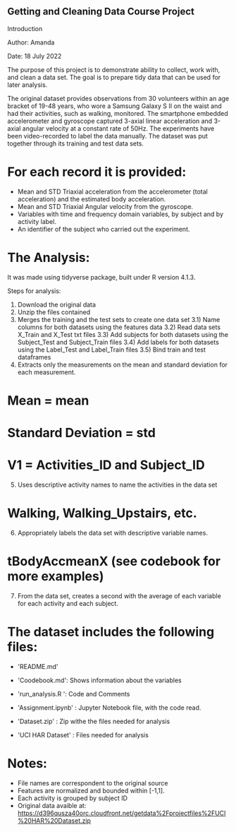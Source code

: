 ## Getting and Cleaning Data Course Project
Introduction

Author: Amanda

Date: 18 July 2022

The purpose of this project is to demonstrate ability to collect, work with, and clean a data set. The goal is to prepare tidy data that can be used for later analysis. 

The original dataset provides observations from 30 volunteers within an age bracket of 19-48 years, who wore a Samsung Galaxy S II on the waist and had their activities, such as walking, monitored. The smartphone embedded accelerometer and gyroscope captured 3-axial linear acceleration and 3-axial angular velocity at a constant rate of 50Hz. The experiments have been video-recorded to label the data manually. The dataset was put together through its training and test data sets. 

For each record it is provided:
======================================

- Mean and STD Triaxial acceleration from the accelerometer (total acceleration) and the estimated body acceleration.
- Mean and STD Triaxial Angular velocity from the gyroscope. 
- Variables with time and frequency domain variables, by subject and by activity label.
- An identifier of the subject who carried out the experiment.

The Analysis:
=========================================

It was made using tidyverse package,  built under R version 4.1.3.

Steps for analysis:
1) Download the original data
2) Unzip the files contained
3) Merges the training and the test sets to create one data set
3.1) Name columns for both datasets using the features data
3.2) Read data sets X_Train and X_Test txt files
3.3) Add subjects for both datasets using the Subject_Test and Subject_Train files
3.4) Add labels for both datasets using the Label_Test and Label_Train files
3.5) Bind train and test dataframes
4) Extracts only the measurements on the mean and standard deviation for each measurement.
# Mean = mean
# Standard Deviation = std
# V1 = Activities_ID and Subject_ID
5) Uses descriptive activity names to name the activities in the data set
# Walking, Walking_Upstairs, etc. 
6) Appropriately labels the data set with descriptive variable names.
# tBodyAccmeanX (see codebook for more examples)
7) From the data set, creates a second with the average of each variable for each activity and each subject.


The dataset includes the following files:
=========================================

- 'README.md'

- 'Coodebook.md': Shows information about the variables

- 'run_analysis.R ': Code and Comments

- 'Assignment.ipynb' : Jupyter Notebook file, with the code read.

- 'Dataset.zip' : Zip withe the files needed for analysis

- 'UCI HAR Dataset' : Files needed for analysis


Notes: 
======
- File names are correspondent to the original source
- Features are normalized and bounded within [-1,1].
- Each activity is grouped by subject ID
- Original data avaible at:  https://d396qusza40orc.cloudfront.net/getdata%2Fprojectfiles%2FUCI%20HAR%20Dataset.zip  
